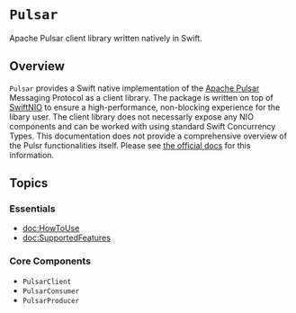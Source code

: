 # ``Pulsar``

Apache Pulsar client library written natively in Swift.

## Overview

``Pulsar`` provides a Swift native implementation of the [Apache Pulsar](https://pulsar.apache.org) Messaging Protocol as a client library. The package is written on top of [SwiftNIO](https://github.com/apple/swift-nio) to ensure a high-performance, non-blocking experience for the libary user. The client library does not necessarly expose any NIO components and can be worked with using standard Swift Concurrency Types.
This documentation does not provide a comprehensive overview of the Pulsr functionalities itself. Please see [the official docs](https://pulsar.apache.org/docs/4.0.x/) for this information.

## Topics

### Essentials

- <doc:HowToUse>
- <doc:SupportedFeatures>

### Core Components

- ``PulsarClient``
- ``PulsarConsumer``
- ``PulsarProducer``
